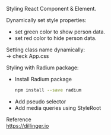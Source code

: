 Styling React Component & Element.

Dynamically set style properties:  
- set green color to show person data.  
- set red color to hide person data.

Setting class name dynamically:  
-> check App.css


Styling with Radium package:
- Install Radium package
  ```sh
  npm install --save radium
  ```
- Add pseudo selector
- Add media queries using StyleRoot


Reference  
https://dillinger.io